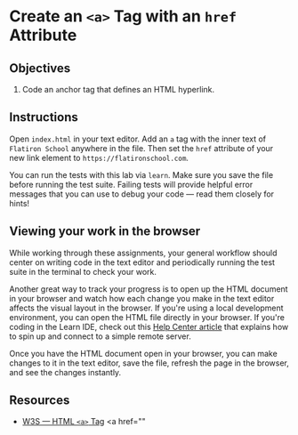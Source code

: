 # Create an `<a>` Tag with an `href` Attribute

## Objectives

1. Code an `a`nchor tag that defines an HTML hyperlink.

## Instructions

Open `index.html` in your text editor. Add an `a` tag with the inner text of `Flatiron School` anywhere in the file. Then set the `href` attribute of your new link element to `https://flatironschool.com`.

You can run the tests with this lab via `learn`. Make sure you save the file before running the test suite. Failing tests will provide helpful error messages that you can use to debug your code — read them closely for hints!

## Viewing your work in the browser

While working through these assignments, your general workflow should center on writing code in the text editor and periodically running the test suite in the terminal to check your work.

Another great way to track your progress is to open up the HTML document in your browser and watch how each change you make in the text editor affects the visual layout in the browser. If you're using a local development environment, you can open the HTML file directly in your browser. If you're coding in the Learn IDE, check out this [Help Center article](http://help.learn.co/the-learn-ide/common-ide-questions/viewing-html-pages-in-the-learn-ide) that explains how to spin up and connect to a simple remote server.

Once you have the HTML document open in your browser, you can make changes to it in the text editor, save the file, refresh the page in the browser, and see the changes instantly.

## Resources

* [W3S — HTML `<a>` Tag](https://www.w3schools.com/tags/tag_a.asp)
<a href=""